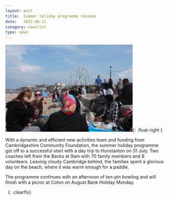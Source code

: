 ```yaml
---
layout: post
title:  Summer holiday programme resumes
date:   2021-08-11
category: newslist
type: news
---
```


![A group sitting on a beach having fun, with a funfair in the background](/images/2021-08-11-holiday-programme-resumes.jpg){: .float-right }

With a dynamic and efficient new activities team and funding from Cambridgeshire Community Foundation, the summer holiday programme got off to a successful start with a day trip to Hunstanton on 31 July. Two coaches left from the Backs at 9am with 70 family members and 8 volunteers. Leaving cloudy Cambridge behind, the families spent a glorious day on the beach, where it was warm enough for a paddle.

The programme continues with an afternoon of ten-pin bowling and will finish with a picnic at Coton on August Bank Holiday Monday.

&nbsp;
{: .clearfix}
